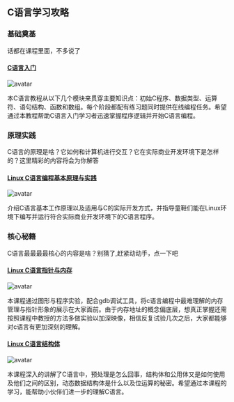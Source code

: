 ## C语言学习攻略

### 基础奠基

话都在课程里面，不多说了

#### [C语言入门](https://www.imooc.com/learn/249)

![avatar](https://img.mukewang.com/574669dc0001993606000338-240-135.jpg)

本C语言教程从以下几个模块来贯穿主要知识点：初始C程序、数据类型、运算符、语句结构、函数和数组。每个阶段都配有练习题同时提供在线编程任务。希望通过本教程帮助C语言入门学习者迅速掌握程序逻辑并开始C语言编程。

### 原理实践

C语言的原理是啥？它如何和计算机进行交互？它在实际商业开发环境下是怎样的？这里精彩的内容将会为你解答

#### [Linux C语言编程基本原理与实践](https://www.imooc.com/learn/248)

![avatar](https://img2.mukewang.com/570762760001a1db06000338-240-135.jpg)

介绍C语言基本工作原理以及适用与C的实际开发方式，并指导童鞋们能在Linux环境下编写并运行符合实际商业开发环境下的C语言程序。

### 核心秘籍

C语言最最最最核心的内容是啥？别猜了,赶紧动动手，点一下吧

#### [Linux C语言指针与内存](https://www.imooc.com/learn/394)

![avatar](https://img1.mukewang.com/5707624d0001423906000338-240-135.jpg)

本课程通过图形与程序实验，配合gdb调试工具，将c语言编程中最难理解的内存管理与指针形象的展示在大家面前。由于内存地址的概念偏底层，想真正掌握还需按照课程中教授的方法多做实验以加深映像，相信反复试验几次之后，大家都能够对c语言有更加深刻的理解。

#### [Linux C语言结构体](https://www.imooc.com/learn/409)

![avatar](https://img4.mukewang.com/5567d48300010ba306000338-240-135.jpg)

本课程深入的讲解了C语言中，预处理是怎么回事，结构体和公用体又是如何使用及他们之间的区别，动态数据结构体是什么以及位运算的秘密。希望通过本课程的学习，能帮助小伙伴们进一步的理解C语言。


